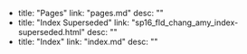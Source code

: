   - title: "Pages"
    link: "pages.md"
    desc: ""
  - title: "Index Superseded"
    link: "sp16_fld_chang_amy_index-superseded.html"
    desc: ""
  - title: "Index"
    link: "index.md"
    desc: ""
